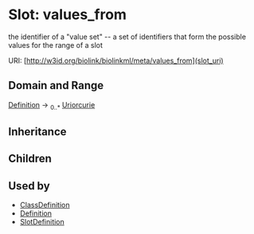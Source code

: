 # Slot: values_from


the identifier of a "value set" -- a set of identifiers that form the possible values for the range of a slot

URI: [http://w3id.org/biolink/biolinkml/meta/values_from](slot_uri)
## Domain and Range

[Definition](Definition.md) ->  <sub>0..*</sub> [Uriorcurie](Uriorcurie.md)
## Inheritance

## Children

## Used by

 * [ClassDefinition](ClassDefinition.md)
 * [Definition](Definition.md)
 * [SlotDefinition](SlotDefinition.md)
